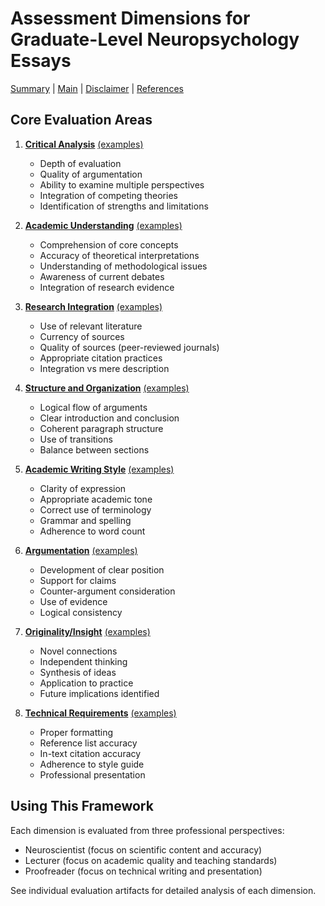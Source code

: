 # Assessment Dimensions for Graduate-Level Neuropsychology Essays

[Summary](0-assessment-dimensions-summary.md) | [Main](0-assessment-dimensions.md) | [Disclaimer](0-disclaimer.md) | [References](0-enhanced-references.md)

## Core Evaluation Areas

1. **[Critical Analysis](1-critical-analysis-evaluation.md)** [(examples)](1-critical-analysis-examples.md)
   - Depth of evaluation
   - Quality of argumentation
   - Ability to examine multiple perspectives
   - Integration of competing theories
   - Identification of strengths and limitations

2. **[Academic Understanding](2-academic-understanding-evaluation.md)** [(examples)](2-academic-understanding-examples.md)
   - Comprehension of core concepts
   - Accuracy of theoretical interpretations
   - Understanding of methodological issues
   - Awareness of current debates
   - Integration of research evidence

3. **[Research Integration](3-research-integration-evaluation.md)** [(examples)](3-research-integration-examples.md)
   - Use of relevant literature
   - Currency of sources
   - Quality of sources (peer-reviewed journals)
   - Appropriate citation practices
   - Integration vs mere description

4. **[Structure and Organization](4-structure-organization-evaluation.md)** [(examples)](4-structure-organization-examples.md)
   - Logical flow of arguments
   - Clear introduction and conclusion
   - Coherent paragraph structure
   - Use of transitions
   - Balance between sections

5. **[Academic Writing Style](5-academic-writing-evaluation.md)** [(examples)](5-academic-writing-examples.md)
   - Clarity of expression
   - Appropriate academic tone
   - Correct use of terminology
   - Grammar and spelling
   - Adherence to word count

6. **[Argumentation](6-argumentation-evaluation.md)** [(examples)](6-argumentation-examples.md)
   - Development of clear position
   - Support for claims
   - Counter-argument consideration
   - Use of evidence
   - Logical consistency

7. **[Originality/Insight](7-originality-insight-evaluation.md)** [(examples)](7-originality-insight-examples.md)
   - Novel connections
   - Independent thinking
   - Synthesis of ideas
   - Application to practice
   - Future implications identified

8. **[Technical Requirements](8-technical-requirements-evaluation.md)** [(examples)](8-technical-requirements-examples.md)
   - Proper formatting
   - Reference list accuracy
   - In-text citation accuracy
   - Adherence to style guide
   - Professional presentation

## Using This Framework

Each dimension is evaluated from three professional perspectives:
- Neuroscientist (focus on scientific content and accuracy)
- Lecturer (focus on academic quality and teaching standards)
- Proofreader (focus on technical writing and presentation)

See individual evaluation artifacts for detailed analysis of each dimension.
